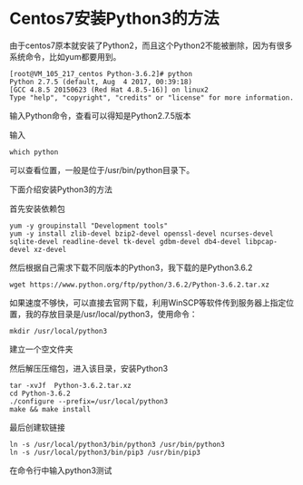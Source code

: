 
# Centos7安装Python3的方法

由于centos7原本就安装了Python2，而且这个Python2不能被删除，因为有很多系统命令，比如yum都要用到。

```
[root@VM_105_217_centos Python-3.6.2]# python
Python 2.7.5 (default, Aug  4 2017, 00:39:18)
[GCC 4.8.5 20150623 (Red Hat 4.8.5-16)] on linux2
Type "help", "copyright", "credits" or "license" for more information.
```

输入Python命令，查看可以得知是Python2.7.5版本

输入

```
which python
```

可以查看位置，一般是位于/usr/bin/python目录下。

下面介绍安装Python3的方法

首先安装依赖包

```
yum -y groupinstall "Development tools"
yum -y install zlib-devel bzip2-devel openssl-devel ncurses-devel sqlite-devel readline-devel tk-devel gdbm-devel db4-devel libpcap-devel xz-devel
```

然后根据自己需求下载不同版本的Python3，我下载的是Python3.6.2

```
wget https://www.python.org/ftp/python/3.6.2/Python-3.6.2.tar.xz
```

如果速度不够快，可以直接去官网下载，利用WinSCP等软件传到服务器上指定位置，我的存放目录是/usr/local/python3，使用命令：

```
mkdir /usr/local/python3 
```

建立一个空文件夹

然后解压压缩包，进入该目录，安装Python3

```
tar -xvJf  Python-3.6.2.tar.xz
cd Python-3.6.2
./configure --prefix=/usr/local/python3
make && make install
```

最后创建软链接

```
ln -s /usr/local/python3/bin/python3 /usr/bin/python3
ln -s /usr/local/python3/bin/pip3 /usr/bin/pip3
```

在命令行中输入python3测试

